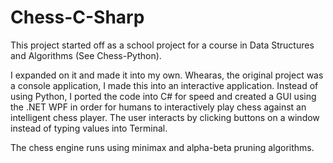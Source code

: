 # Chess-C-Sharp
This project started off as a school project for a course in Data Structures and Algorithms (See Chess-Python).

I expanded on it and made it into my own. Whearas, the original project was a console application, I made this into an interactive application. Instead of using Python, I ported the code into C# for speed and created a GUI using the .NET WPF in order for humans to interactively play chess against an intelligent chess player. The user interacts by clicking buttons on a window instead of typing values into Terminal. 

The chess engine runs using minimax and alpha-beta pruning algorithms.
